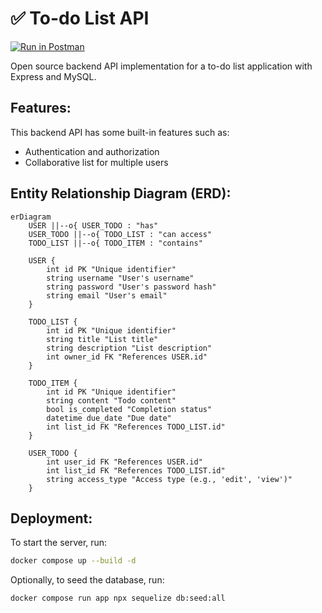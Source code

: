 # ✅ To-do List API 

[![Run in Postman](https://run.pstmn.io/button.svg)](https://app.getpostman.com/run-collection/12147807-2387c863-8f9d-4f44-86b7-dd7c72a35d24?action=collection%2Ffork&source=rip_markdown&collection-url=entityId%3D12147807-2387c863-8f9d-4f44-86b7-dd7c72a35d24%26entityType%3Dcollection%26workspaceId%3Df035b87a-c729-40bf-a4b2-0b01c9c7fc62)

Open source backend API implementation for a to-do list application with Express and MySQL.

## Features:

This backend API has some built-in features such as:
- Authentication and authorization
- Collaborative list for multiple users

## Entity Relationship Diagram (ERD):

```mermaid
erDiagram
    USER ||--o{ USER_TODO : "has"
    USER_TODO ||--o{ TODO_LIST : "can access"
    TODO_LIST ||--o{ TODO_ITEM : "contains"

    USER {
        int id PK "Unique identifier"
        string username "User's username"
        string password "User's password hash"
        string email "User's email"
    }

    TODO_LIST {
        int id PK "Unique identifier"
        string title "List title"
        string description "List description"
        int owner_id FK "References USER.id"
    }

    TODO_ITEM {
        int id PK "Unique identifier"
        string content "Todo content"
        bool is_completed "Completion status"
        datetime due_date "Due date"
        int list_id FK "References TODO_LIST.id"
    }

    USER_TODO {
        int user_id FK "References USER.id"
        int list_id FK "References TODO_LIST.id"
        string access_type "Access type (e.g., 'edit', 'view')"
    }
```

## Deployment:

To start the server, run:

```bash
docker compose up --build -d
```

Optionally, to seed the database, run:

```bash
docker compose run app npx sequelize db:seed:all
```

